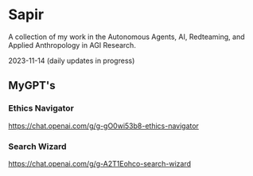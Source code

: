 # Sapir
A collection of my work in the Autonomous Agents, AI, Redteaming, and Applied Anthropology in AGI Research.

2023-11-14 (daily updates in progress)

## MyGPT's

### Ethics Navigator
https://chat.openai.com/g/g-gO0wi53b8-ethics-navigator

### Search Wizard
https://chat.openai.com/g/g-A2T1Eohco-search-wizard

